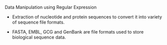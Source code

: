 Data Manipulation using Regular Expression

- Extraction of nucleotide and protein sequences to convert it into variety of sequence file formats.
  
- FASTA, EMBL, GCG and GenBank are file formats used to store biological sequence data.
